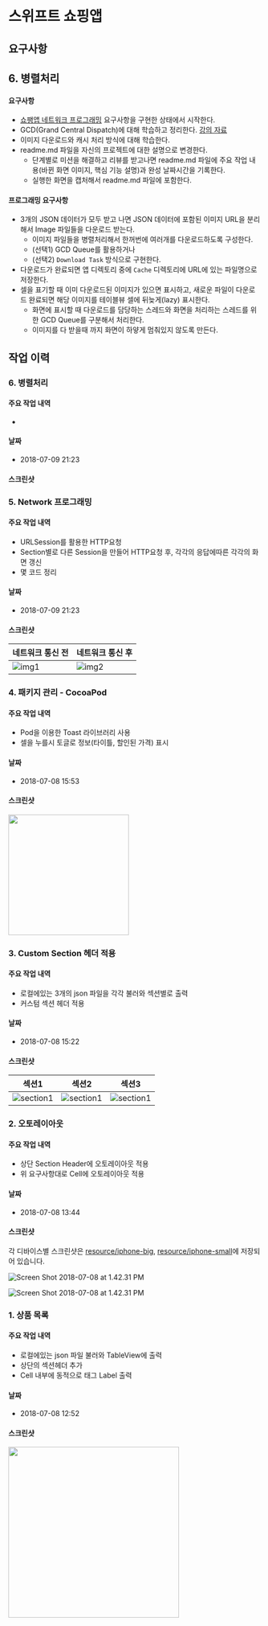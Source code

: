 # 스위프트 쇼핑앱

## 요구사항

## 6. 병렬처리 

#### 요구사항

- [쇼팽앱 네트워크 프로그래밍](https://nextstep.camp/courses/-Kv6PmBDDnfeJOzqThWG/-Kv6VFlxhUm2sqJmkFNF/lessons/-L2TQngTWJge_ilnO1T-) 요구사항을 구현한 상태에서 시작한다.
- GCD(Grand Central Dispatch)에 대해 학습하고 정리한다. [강의 자료](http://public.codesquad.kr/jk/storeapp-concurrent-programming-slide.pdf)
- 이미지 다운로드와 캐시 처리 방식에 대해 학습한다.
- readme.md 파일을 자신의 프로젝트에 대한 설명으로 변경한다.
  - 단계별로 미션을 해결하고 리뷰를 받고나면 readme.md 파일에 주요 작업 내용(바뀐 화면 이미지, 핵심 기능 설명)과 완성 날짜시간을 기록한다.
  - 실행한 화면을 캡처해서 readme.md 파일에 포함한다.

#### 프로그래밍 요구사항

- 3개의 JSON 데이터가 모두 받고 나면 JSON 데이터에 포함된 이미지 URL을 분리해서 Image 파일들을 다운로드 받는다.
  - 이미지 파일들을 병렬처리해서 한꺼번에 여러개를 다운로드하도록 구성한다.
  - (선택1) GCD Queue를 활용하거나
  - (선택2) `Download Task` 방식으로 구현한다.
- 다운로드가 완료되면 앱 디렉토리 중에 `Cache` 디렉토리에 URL에 있는 파일명으로 저장한다.
- 셀을 표기할 때 이미 다운로드된 이미지가 있으면 표시하고, 새로운 파일이 다운로드 완료되면 해당 이미지를 테이블뷰 셀에 뒤늦게(lazy) 표시한다.
  - 화면에 표시할 때 다운로드를 담당하는 스레드와 화면을 처리하는 스레드를 위한 GCD Queue를 구분해서 처리한다.
  - 이미지를 다 받을때 까지 화면이 하얗게 멈춰있지 않도록 만든다.

## 작업 이력

### 6. 병렬처리

#### 주요 작업 내역

- 

#### 날짜

- 2018-07-09 21:23

#### 스크린샷



### 5. Network 프로그래밍 

#### 주요 작업 내역

- URLSession를 활용한 HTTP요청
- Section별로 다른 Session을 만들어 HTTP요청 후, 각각의 응답에따른 각각의 화면 갱신
- 몇 코드 정리

#### 날짜

- 2018-07-09 21:23

#### 스크린샷

| 네트워크 통신 전                    | 네트워크 통신 후                    |
| ----------------------------------- | ----------------------------------- |
| ![img1](resource/lab5/IMG_9340.PNG) | ![img2](resource/lab5/IMG_9341.PNG) |

### 4. 패키지 관리 - CocoaPod

#### 주요 작업 내역

- Pod을 이용한 Toast 라이브러리 사용
- 셀을 누를시 토글로 정보(타이틀, 할인된 가격) 표시

#### 날짜

- 2018-07-08 15:53

#### 스크린샷

<img src="resource/lab4/IMG_9335.PNG?raw=true" width="240"/>

### 3. Custom Section 헤더 적용

#### 주요 작업 내역

- 로컬에있는 3개의  json 파일을 각각 불러와 섹션별로 출력
- 커스텀 섹션 헤더 적용

#### 날짜

- 2018-07-08 15:22

#### 스크린샷

|                      섹션1                       |                      섹션2                       |                      섹션3                       |
| :----------------------------------------------: | :----------------------------------------------: | :----------------------------------------------: |
| ![section1](resource/lab3/IMG_9332.PNG?raw=true) | ![section1](resource/lab3/IMG_9333.PNG?raw=true) | ![section1](resource/lab3/IMG_9334.PNG?raw=true) |



### 2. 오토레이아웃

#### 주요 작업 내역

- 상단 Section Header에 오토레이아웃 적용
- 위 요구사항대로 Cell에 오토레이아웃 적용

#### 날짜

- 2018-07-08 13:44

#### 스크린샷

각 디바이스별 스크린샷은 [resource/iphone-big](resource/iphone-big), [resource/iphone-small](resource/iphone-small)에 저장되어 있습니다.

![Screen Shot 2018-07-08 at 1.42.31 PM](resource/iphone-big/Screen%20Shot%202018-07-08%20at%201.42.31%20PM.png?raw=true)

![Screen Shot 2018-07-08 at 1.42.31 PM](resource/iphone-small/Screen%20Shot%202018-07-08%20at%201.38.42%20PM.png?raw=true)

### 1. 상품 목록

#### 주요 작업 내역

- 로컬에있는 json  파일 불러와 TableView에 출력
- 상단의 섹션헤더 추가 
- Cell 내부에 동적으로 태그 Label 출력

#### 날짜

- 2018-07-08 12:52

#### 스크린샷

<img src="resource/lab1/img1.PNG" data-canonical-src="https://gyazo.com/eb5c5741b6a9a16c692170a41a49c858.png" width="340"/>